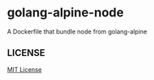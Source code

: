 # golang-alpine-node
A Dockerfile that bundle node from golang-alpine

## LICENSE
[MIT License](./LICENSE)
